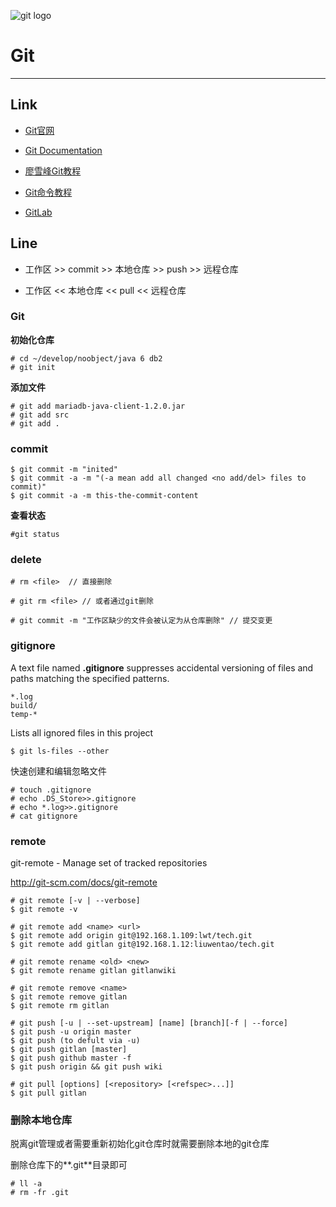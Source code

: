 ![git logo](http://git-scm.com/images/logo@2x.png)

Git
===
-------------------------

## Link

- [Git官网](http://git-scm.com/)

- [Git Documentation](http://git-scm.com/docs)


- [廖雪峰Git教程](http://www.liaoxuefeng.com/wiki/0013739516305929606dd18361248578c67b8067c8c017b000)

- [Git命令教程](http://www.cnblogs.com/newpanderking/p/4005698.html)

- [GitLab](https://about.gitlab.com/)

## Line

- 工作区 >> commit >> 本地仓库 >> push >> 远程仓库

- 工作区 << 本地仓库 << pull << 远程仓库


### Git

**初始化仓库**

	# cd ~/develop/noobject/java 6 db2
	# git init

**添加文件**
	
	# git add mariadb-java-client-1.2.0.jar
	# git add src
	# git add .	

### commit

	$ git commit -m "inited"
	$ git commit -a -m "(-a mean add all changed <no add/del> files to commit)"
	$ git commit -a -m this-the-commit-content

**查看状态**

	
	#git status
### delete

	
	# rm <file>	 // 直接删除		
	
	# git rm <file> // 或者通过git删除 	
	
	# git commit -m "工作区缺少的文件会被认定为从仓库删除" // 提交变更
	
	
### gitignore 
	
A text file named **.gitignore** suppresses accidental versioning of files and paths matching the specified patterns.
	
	*.log
	build/
	temp-*
	
Lists all ignored files in this project
	
	$ git ls-files --other

快速创建和编辑忽略文件
	
	# touch .gitignore	
	# echo .DS_Store>>.gitignore
	# echo *.log>>.gitignore
    # cat gitignore
	
### remote

git-remote - Manage set of tracked repositories

<http://git-scm.com/docs/git-remote>

	# git remote [-v | --verbose]
	$ git remote -v
	
	# git remote add <name> <url>
	$ git remote add origin git@192.168.1.109:lwt/tech.git
	$ git remote add gitlan git@192.168.1.12:liuwentao/tech.git
	
	# git remote rename <old> <new>
	$ git remote rename gitlan gitlanwiki
	
	# git remote remove <name>
	$ git remote remove gitlan
	$ git remote rm gitlan
	
	# git push [-u | --set-upstream] [name] [branch][-f | --force]
	$ git push -u origin master	
	$ git push (to defult via -u)
    $ git push gitlan [master]
    $ git push github master -f
    $ git push origin && git push wiki
    
	# git pull [options] [<repository> [<refspec>...]]
	$ git pull gitlan	

### 删除本地仓库

脱离git管理或者需要重新初始化git仓库时就需要删除本地的git仓库

删除仓库下的**.git**目录即可
	 
	# ll -a
	# rm -fr .git

